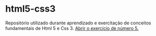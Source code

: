 # html5-css3
Repositório utilizado durante aprendizado e exercitação de conceitos fundamentais de Html 5 e Css 3.
<a href="https://koderabit.github.io/html5-css3/ex005/android.html">Abrir o exercício de número 5.</a>